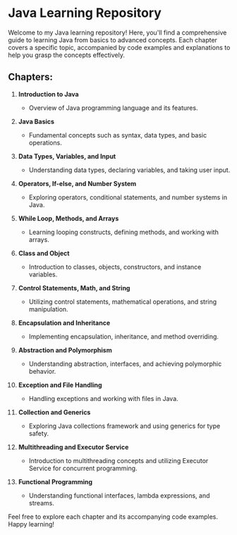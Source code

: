 # Java Learning Repository

Welcome to my Java learning repository! Here, you'll find a comprehensive guide to learning Java from basics to advanced concepts. Each chapter covers a specific topic, accompanied by code examples and explanations to help you grasp the concepts effectively.

## Chapters:

1. **Introduction to Java**
   - Overview of Java programming language and its features.

2. **Java Basics**
   - Fundamental concepts such as syntax, data types, and basic operations.

3. **Data Types, Variables, and Input**
   - Understanding data types, declaring variables, and taking user input.

4. **Operators, If-else, and Number System**
   - Exploring operators, conditional statements, and number systems in Java.

5. **While Loop, Methods, and Arrays**
   - Learning looping constructs, defining methods, and working with arrays.

6. **Class and Object**
   - Introduction to classes, objects, constructors, and instance variables.

7. **Control Statements, Math, and String**
   - Utilizing control statements, mathematical operations, and string manipulation.

8. **Encapsulation and Inheritance**
   - Implementing encapsulation, inheritance, and method overriding.

9. **Abstraction and Polymorphism**
   - Understanding abstraction, interfaces, and achieving polymorphic behavior.

10. **Exception and File Handling**
    - Handling exceptions and working with files in Java.

11. **Collection and Generics**
    - Exploring Java collections framework and using generics for type safety.

12. **Multithreading and Executor Service**
    - Introduction to multithreading concepts and utilizing Executor Service for concurrent programming.

13. **Functional Programming**
    - Understanding functional interfaces, lambda expressions, and streams.

Feel free to explore each chapter and its accompanying code examples. Happy learning!

